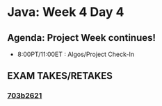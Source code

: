 # Java: Week 4 Day 4
## Agenda: Project Week continues!
- 8:00PT/11:00ET : Algos/Project Check-In
## EXAM TAKES/RETAKES
### [703b2621](learn.codingdojo.com/exams)